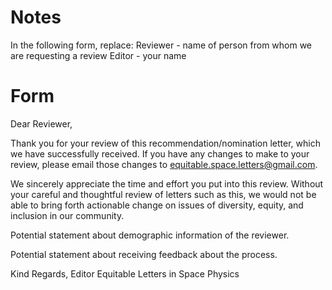 # Notes

In the following form, replace:
Reviewer - name of person from whom we are requesting a review
Editor - your name

# Form

Dear Reviewer,

Thank you for your review of this recommendation/nomination letter, which we have successfully received. If you have any changes to make to your review, please email those changes to equitable.space.letters@gmail.com.

We sincerely appreciate the time and effort you put into this review. Without your careful and thoughtful review of letters such as this, we would not be able to bring forth actionable change on issues of diversity, equity, and inclusion in our community.

Potential statement about demographic information of the reviewer.

Potential statement about receiving feedback about the process.

Kind Regards,
Editor
Equitable Letters in Space Physics
